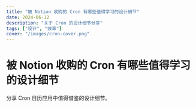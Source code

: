 ```yaml
---
title: "被 Notion 收购的 Cron 有哪些值得学习的设计细节"
date: 2024-06-12
description: "关于 Cron 的设计细节分享"
tags: ["设计", "效率"]
cover: "/images/cron-cover.png"
---
```


# 被 Notion 收购的 Cron 有哪些值得学习的设计细节

分享 Cron 日历应用中值得借鉴的设计细节。 